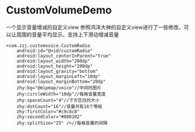 # CustomVolumeDemo
一个显示音量增减的自定义view
参照鸿洋大神的自定义view进行了一些修改，可以让周围的音量平均显示，支持上下滑动增减音量

    <com.zzj.customvoice.CustomRadio
        android:id="@+id/customRadio"
        android:layout_centerInParent="true"
        android:layout_width="200dp"
        android:layout_height="200dp"
        android:layout_gravity="bottom"
        android:layout_marginLeft="10dp"
        android:layout_marginBottom="20dp"
        zhy:bg="@mipmap/voice"//中间的图片
        zhy:circleWidth="10dp"//每格音量宽度
        zhy:spaceCount="4"//下方空白的大小
        zhy:dotCount="16"//音量共有16个等级
        zhy:firstColor="#c9c8c8"
        zhy:secondColor="#000102"
        zhy:splitSize="25" />//每格音量的间隔
